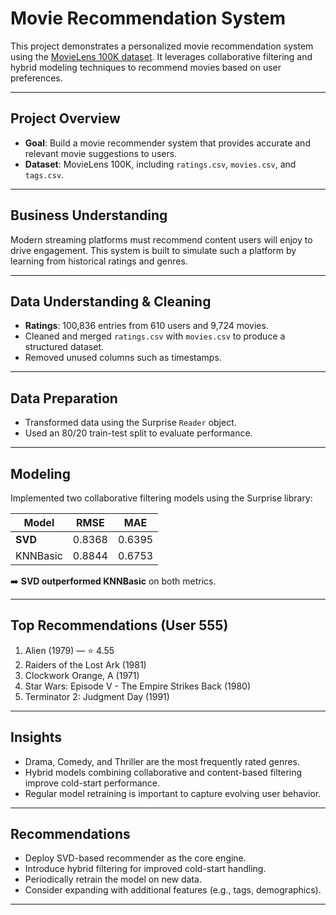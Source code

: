 # Movie Recommendation System

This project demonstrates a personalized movie recommendation system using the [MovieLens 100K dataset](https://grouplens.org/datasets/movielens/100k/). It leverages collaborative filtering and hybrid modeling techniques to recommend movies based on user preferences.

---

## Project Overview

- **Goal**: Build a movie recommender system that provides accurate and relevant movie suggestions to users.
- **Dataset**: MovieLens 100K, including `ratings.csv`, `movies.csv`, and `tags.csv`.

---

## Business Understanding

Modern streaming platforms must recommend content users will enjoy to drive engagement. This system is built to simulate such a platform by learning from historical ratings and genres.

---

## Data Understanding & Cleaning

- **Ratings**: 100,836 entries from 610 users and 9,724 movies.
- Cleaned and merged `ratings.csv` with `movies.csv` to produce a structured dataset.
- Removed unused columns such as timestamps.

---

## Data Preparation

- Transformed data using the Surprise `Reader` object.
- Used an 80/20 train-test split to evaluate performance.

---

## Modeling

Implemented two collaborative filtering models using the Surprise library:

| Model     | RMSE   | MAE   |
|-----------|--------|-------|
| **SVD**   | 0.8368 | 0.6395 |
| KNNBasic  | 0.8844 | 0.6753 |

➡️ **SVD outperformed KNNBasic** on both metrics.

---

## Top Recommendations (User 555)

1. Alien (1979) — ⭐ 4.55  
2. Raiders of the Lost Ark (1981)  
3. Clockwork Orange, A (1971)  
4. Star Wars: Episode V - The Empire Strikes Back (1980)  
5. Terminator 2: Judgment Day (1991)  

---

## Insights

- Drama, Comedy, and Thriller are the most frequently rated genres.
- Hybrid models combining collaborative and content-based filtering improve cold-start performance.
- Regular model retraining is important to capture evolving user behavior.

---

## Recommendations

- Deploy SVD-based recommender as the core engine.
- Introduce hybrid filtering for improved cold-start handling.
- Periodically retrain the model on new data.
- Consider expanding with additional features (e.g., tags, demographics).

---


